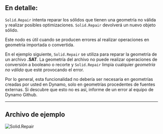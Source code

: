 ## En detalle:
`Solid.Repair` intenta reparar los sólidos que tienen una geometría no válida y realizar posibles optimizaciones. `Solid.Repair` devolverá un nuevo objeto sólido.

Este nodo es útil cuando se producen errores al realizar operaciones en geometría importada o convertida.

En el ejemplo siguiente, `Solid.Repair` se utiliza para reparar la geometría de un archivo **.SAT**. La geometría del archivo no puede realizar operaciones de conversión a booleano o recorte y `Solid.Repair` limpia cualquier *geometría no válida* que esté provocando el error.

Por lo general, esta funcionalidad no debería ser necesaria en geometrías creadas por usted en Dynamo, solo en geometrías procedentes de fuentes externas. Si descubre que esto no es así, informe de un error al equipo de Dynamo Github.
___
## Archivo de ejemplo

![Solid.Repair](./Autodesk.DesignScript.Geometry.Solid.Repair_img.jpg)
